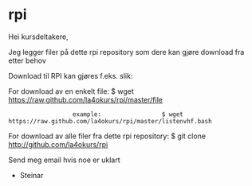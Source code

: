 # rpi
Hei kursdeltakere,

Jeg legger filer på dette rpi repository som dere kan gjøre download fra etter behov


Download til RPI kan gjøres f.eks. slik:

For download av en enkelt file:                $ wget https://raw.github.com/la4okurs/rpi/master/file

                      example:                 $ wget https://raw.github.com/la4okurs/rpi/master/listenvhf.bash

For download av alle filer fra dette rpi repository: $ git clone http://github.com/la4okurs/rpi

Send meg email hvis noe er uklart

- Steinar
